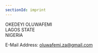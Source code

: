 ```yaml
---
sectionId: imprint
---
```


OKEDEYI OLUWAFEMI<br />
LAGOS STATE<br />
NIGERIA<br />

E-Mail Address: <u>oluwafemi.za@gmail.com</u>